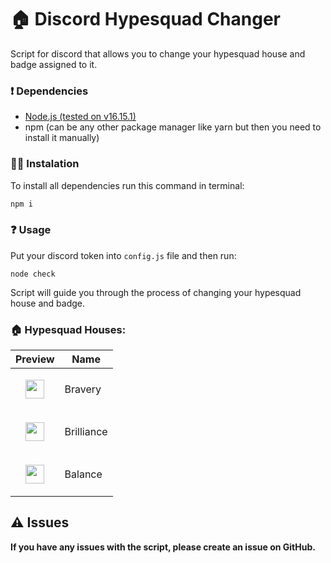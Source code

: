 # 🏠 Discord Hypesquad Changer
Script for discord that allows you to change your hypesquad house and badge assigned to it.

### ❗ Dependencies
- [Node.js (tested on v16.15.1)](https://nodejs.org/en/download/)
- npm (can be any other package manager like yarn but then you need to install it manually)

### 🧑‍💻 Instalation
To install all dependencies run this command in terminal:
```bash
npm i
```
### ❓ Usage
Put your discord token into `config.js` file and then run:
```
node check
```
Script will guide you through the process of changing your hypesquad house and badge.

### 🏠 Hypesquad Houses:
| Preview | Name |
| ------- | ---- |
| <p align=center><img src="https://static.wikia.nocookie.net/discord/images/b/b5/Bravery.png" width=30 /></p> | Bravery |
| <p align=center><img src="https://static.wikia.nocookie.net/discord/images/b/b8/Brilliance.png" width=30 /></p> | Brilliance |
| <p align=center><img src="https://static.wikia.nocookie.net/discord/images/5/50/Balance.png" width=30 /></p> | Balance |

## ⚠️ Issues
<b>If you have any issues with the script, please create an issue on GitHub.</b>